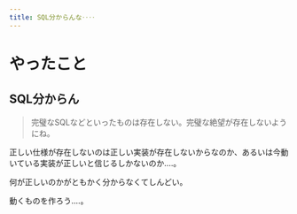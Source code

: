 ```yaml
---
title: SQL分からんな‥‥
---
```


# やったこと

## SQL分からん

> 完璧なSQLなどといったものは存在しない。完璧な絶望が存在しないようにね。

正しい仕様が存在しないのは正しい実装が存在しないからなのか、あるいは今動いている実装が正しいと信じるしかないのか‥‥。

何が正しいのかがともかく分からなくてしんどい。

動くものを作ろう‥‥。
